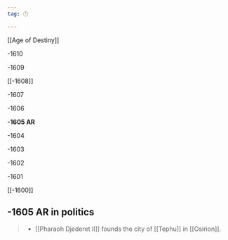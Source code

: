 ```yaml
---
tag: 🕛

---
```

[[Age of Destiny]]


-1610

-1609

[[-1608]]

-1607

-1606

**-1605 AR**

-1604

-1603

-1602

-1601

[[-1600]]



## -1605 AR in politics

>  - [[Pharaoh Djederet II]] founds the city of [[Tephu]] in [[Osirion]].






